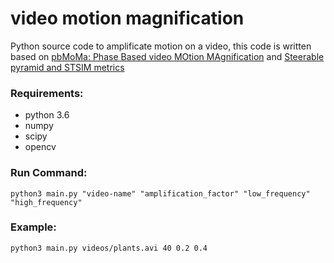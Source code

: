 # video motion magnification
Python source code to amplificate motion on a video, this code is written based on [pbMoMa: Phase Based video MOtion MAgnification](https://github.com/jvgemert/pbMoMa) and [Steerable pyramid and STSIM metrics](https://github.com/andreydung/Steerable-filter)
### Requirements:
  - python 3.6
  - numpy
  - scipy
  - opencv
### Run Command:
    
    python3 main.py "video-name" "amplification_factor" "low_frequency" "high_frequency"

### Example:
    python3 main.py videos/plants.avi 40 0.2 0.4
    
